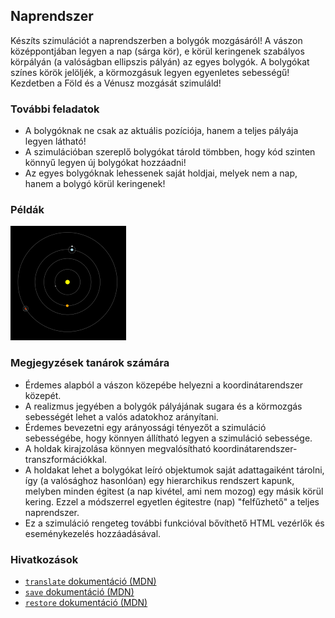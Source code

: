## Naprendszer

Készíts szimulációt a naprendszerben a bolygók mozgásáról! A vászon középpontjában legyen a nap (sárga kör), e körül keringenek szabályos körpályán (a valóságban ellipszis pályán) az egyes bolygók. A bolygókat színes körök jelöljék, a körmozgásuk legyen egyenletes sebességű! Kezdetben a Föld és a Vénusz mozgását szimuláld!

### További feladatok

- A bolygóknak ne csak az aktuális pozíciója, hanem a teljes pályája legyen látható!
- A szimulációban szereplő bolygókat tárold tömbben, hogy kód szinten könnyű legyen új bolygókat hozzáadni!
- Az egyes bolygóknak lehessenek saját holdjai, melyek nem a nap, hanem a bolygó körül keringenek!

### Példák

<div class="align:center">

![Naprendszer modell](tasks/solar-system/assets/solar-system.png)

</div>

### Megjegyzések tanárok számára

- Érdemes alapból a vászon közepébe helyezni a koordinátarendszer közepét.
- A realizmus jegyében a bolygók pályájának sugara és a körmozgás sebességét lehet a valós adatokhoz arányítani.
- Érdemes bevezetni egy arányossági tényezőt a szimuláció sebességébe, hogy könnyen állítható legyen a szimuláció sebessége.
- A holdak kirajzolása könnyen megvalósítható koordinátarendszer-transzformációkkal.
- A holdakat lehet a bolygókat leíró objektumok saját adattagaiként tárolni, így (a valósághoz hasonlóan) egy hierarchikus rendszert kapunk, melyben minden égitest (a nap kivétel, ami nem mozog) egy másik körül kering. Ezzel a módszerrel egyetlen égitestre (nap) "felfűzhető" a teljes naprendszer.
- Ez a szimuláció rengeteg további funkcióval bővíthető HTML vezérlők és eseménykezelés hozzáadásával.

### Hivatkozások

- [`translate` dokumentáció (MDN)][1]
- [`save` dokumentáció (MDN)][2]
- [`restore` dokumentáció (MDN)][3]

[1]: https://developer.mozilla.org/en-US/docs/Web/API/CanvasRenderingContext2D/translate
[2]: https://developer.mozilla.org/en-US/docs/Web/API/CanvasRenderingContext2D/save
[3]: https://developer.mozilla.org/en-US/docs/Web/API/CanvasRenderingContext2D/restore
